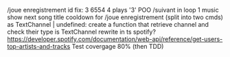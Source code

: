 /joue enregistrement id fix: 3 6554 4 plays '3'
POO
/suivant in loop 1 music show next song title
cooldown for /joue enregistrement (split into two cmds)
as TextChannel | undefined: create a function that retrieve channel and check their type is TextChannel
rewrite in ts
spotify? https://developer.spotify.com/documentation/web-api/reference/get-users-top-artists-and-tracks
Test covergage 80% (then TDD)
